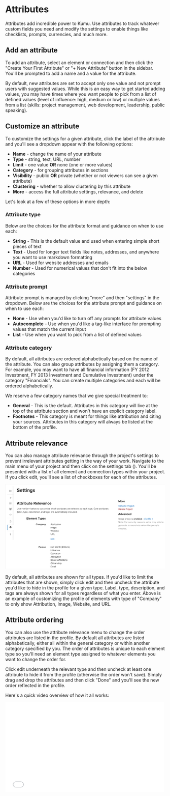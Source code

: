 # Attributes

Attributes add incredible power to Kumu. Use attributes to track whatever custom fields you need and modify the settings to enable things like checklists, prompts, currencies, and much more.

## Add an attribute
To add an attribute, select an element or connection and then click the "Create Your First Attribute" or "+ New Attribute" button in the sidebar. You'll be prompted to add a name and a value for the attribute.

By default, new attributes are set to accept only one value and not prompt users with suggested values. While this is an easy way to get started adding values, you may have times where you want people to pick from a list of defined values (level of influence: high, medium or low) or multiple values from a list (skills: project management, web development, leadership, public speaking).

## Customize an attribute
To customize the settings for a given attribute, click the label of the attribute and you'll see a dropdown appear with the following options:

- **Name** - change the name of your attribute
- **Type** - string, text, URL, number
- **Limit** - one value **OR** none (one or more values)
- **Category** - for grouping attributes in sections
- **Visibility** - public **OR** private (whether or not viewers can see a given attribute)
- **Clustering** - whether to allow clustering by this attribute
- **More** - access the full attribute settings, relevance, and delete

Let's look at a few of these options in more depth:

### Attribute type
Below are the choices for the attribute format and guidance on when to use each:

- **String** - This is the default value and used when entering simple short pieces of text
- **Text** - Used for longer text fields like notes, addresses, and anywhere you want to use markdown formatting
- **URL** - Used for website addresses and emails
- **Number** - Used for numerical values that don't fit into the below categories

### Attribute prompt
Attribute prompt is managed by clicking "more" and then "settings" in the dropdown. Below are the choices for the attribute prompt and guidance on when to use each:

- **None** - Use when you'd like to turn off any prompts for attribute values
- **Autocomplete** - Use when you'd like a tag-like interface for prompting values that match the current input
- **List** - Use when you want to pick from a list of defined values

### Attribute category
By default, all attributes are ordered alphabetically based on the name of the attribute. You can also group attributes by assigning them a category. For example, you may want to have all financial information (FY 2012 Investment, FY 2013 Investment and Cumulative Investment) under the category "Financials". You can create multiple categories and each will be ordered alphabetically.

We reserve a few category names that we give special treatment to:

- **General** - This is the default. Attributes in this category will live at the top of the attribute section and won't have an explicit category label.
- **Footnotes** - This category is meant for things like attribution and citing your sources. Attributes in this category will always be listed at the bottom of the profile.

## Attribute relevance
You can also manage attribute relevance through the project's settings to prevent irrelevant attributes getting in the way of your work. Navigate to the main menu of your project and then click on the settings tab (<i class="fa fa-cog"></i>). You'll be presented with a list of all element and connection types within your project. If you click edit, you'll see a list of checkboxes for each of the attributes.

![attribute relevance](/images/attribute-relevance-revised.png)

By default, all attributes are shown for all types. If you'd like to limit the attributes that are shown, simply click edit and then uncheck the attribute you'd like to hide in the profile for a given type. Label, type, description, and tags are always shown for all types regardless of what you enter. Above is an example of customizing the profile of elements with type of "Company" to only show Attribution, Image, Website, and URL.

## Attribute ordering
You can also use the attribute relevance menu to change the order attributes are listed in the profile. By default all attributes are listed alphabetically, either all within the general category or within another category specified by you. The order of attributes is unique to each element type so you'll need an element type assigned to whatever elements you want to change the order for.

Click edit underneath the relevant type and then uncheck at least one attribute to hide it from the profile (otherwise the order won't save). Simply drag and drop the attributes and then click "Done" and you'll see the new order reflected in the profile.

Here's a quick video overview of how it all works:
<iframe src="//player.vimeo.com/video/102600374" width="500" height="281" frameborder="0" webkitallowfullscreen mozallowfullscreen allowfullscreen></iframe>

